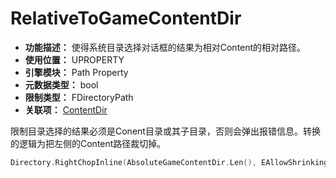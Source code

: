 ﻿# RelativeToGameContentDir

- **功能描述：** 使得系统目录选择对话框的结果为相对Content的相对路径。
- **使用位置：** UPROPERTY
- **引擎模块：** Path Property
- **元数据类型：** bool
- **限制类型：** FDirectoryPath
- **关联项：** [ContentDir](#Meta_Path_ContentDir)

限制目录选择的结果必须是Conent目录或其子目录，否则会弹出报错信息。转换的逻辑为把左侧的Content路径裁切掉。

```cpp
Directory.RightChopInline(AbsoluteGameContentDir.Len(), EAllowShrinking::No);
```
